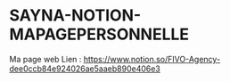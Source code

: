 # SAYNA-NOTION-MAPAGEPERSONNELLE
Ma page web
Lien : https://www.notion.so/FIVO-Agency-dee0ccb84e924026ae5aaeb890e406e3
